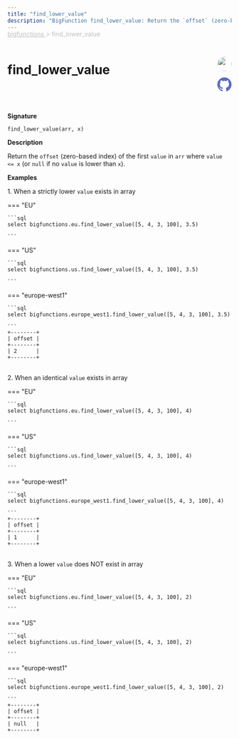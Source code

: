 ```yaml
---
title: "find_lower_value"
description: "BigFunction find_lower_value: Return the `offset` (zero-based index) of the first `value` in `arr` where `value <= x`"
---
```


<span style="color: silver; position: relative; top: -1rem">
  <a href=".." style="color: silver">bigfunctions </a> > find_lower_value
</span>

# find_lower_value


<div style="position: relative; top: -4rem; margin-bottom:  -2rem; text-align: right; z-index: 9999;">
  
  <a href="https://www.linkedin.com/in/paul-marcombes" title="Author: Paul Marcombes" target="_blank">
    <img src="https://lh3.googleusercontent.com/a-/ACB-R5RDf2yxcw1p_IYLCKmiUIScreatDdhG8B83om6Ohw=s260" width="32" style=" border-radius: 50% !important">
  </a>
  
  <a href="{REPO_URL}/tree/main/bigfunctions/find_lower_value.yaml" title="Edit on GitHub" target="_blank"><svg xmlns="http://www.w3.org/2000/svg" width="32" height="32" viewBox="0 0 24 24"><path fill="#5d6cc0" d="M12 0c-6.626 0-12 5.373-12 12 0 5.302 3.438 9.8 8.207 11.387.599.111.793-.261.793-.577v-2.234c-3.338.726-4.033-1.416-4.033-1.416-.546-1.387-1.333-1.756-1.333-1.756-1.089-.745.083-.729.083-.729 1.205.084 1.839 1.237 1.839 1.237 1.07 1.834 2.807 1.304 3.492.997.107-.775.418-1.305.762-1.604-2.665-.305-5.467-1.334-5.467-5.931 0-1.311.469-2.381 1.236-3.221-.124-.303-.535-1.524.117-3.176 0 0 1.008-.322 3.301 1.23.957-.266 1.983-.399 3.003-.404 1.02.005 2.047.138 3.006.404 2.291-1.552 3.297-1.23 3.297-1.23.653 1.653.242 2.874.118 3.176.77.84 1.235 1.911 1.235 3.221 0 4.609-2.807 5.624-5.479 5.921.43.372.823 1.102.823 2.222v3.293c0 .319.192.694.801.576 4.765-1.589 8.199-6.086 8.199-11.386 0-6.627-5.373-12-12-12z"/></svg></a>
</div>



**Signature** 
```
find_lower_value(arr, x)
```

**Description**

Return the `offset` (zero-based index) of the first `value` in `arr` where `value <= x`
(or `null` if no `value` is lower than `x`).






**Examples**



<span style="color: var(--md-typeset-a-color);">1. When a strictly lower `value` exists in array</span>









=== "EU"

    ```sql
    select bigfunctions.eu.find_lower_value([5, 4, 3, 100], 3.5)
    
    ```




=== "US"

    ```sql
    select bigfunctions.us.find_lower_value([5, 4, 3, 100], 3.5)
    
    ```




=== "europe-west1"

    ```sql
    select bigfunctions.europe_west1.find_lower_value([5, 4, 3, 100], 3.5)
    
    ```









<pre style="margin-top: -1rem;">
<code style="padding-top: 0px; padding-bottom: 0px;">+--------+
| offset |
+--------+
| 2      |
+--------+
</code>
</pre>









<span style="color: var(--md-typeset-a-color);">2. When an identical `value` exists in array</span>









=== "EU"

    ```sql
    select bigfunctions.eu.find_lower_value([5, 4, 3, 100], 4)
    
    ```




=== "US"

    ```sql
    select bigfunctions.us.find_lower_value([5, 4, 3, 100], 4)
    
    ```




=== "europe-west1"

    ```sql
    select bigfunctions.europe_west1.find_lower_value([5, 4, 3, 100], 4)
    
    ```









<pre style="margin-top: -1rem;">
<code style="padding-top: 0px; padding-bottom: 0px;">+--------+
| offset |
+--------+
| 1      |
+--------+
</code>
</pre>









<span style="color: var(--md-typeset-a-color);">3. When a lower `value` does NOT exist in array</span>









=== "EU"

    ```sql
    select bigfunctions.eu.find_lower_value([5, 4, 3, 100], 2)
    
    ```




=== "US"

    ```sql
    select bigfunctions.us.find_lower_value([5, 4, 3, 100], 2)
    
    ```




=== "europe-west1"

    ```sql
    select bigfunctions.europe_west1.find_lower_value([5, 4, 3, 100], 2)
    
    ```









<pre style="margin-top: -1rem;">
<code style="padding-top: 0px; padding-bottom: 0px;">+--------+
| offset |
+--------+
| null   |
+--------+
</code>
</pre>









